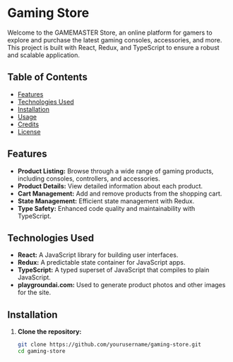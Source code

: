 # Gaming Store

Welcome to the GAMEMASTER Store, an online platform for gamers to explore and purchase the latest gaming consoles, accessories, and more. This project is built with React, Redux, and TypeScript to ensure a robust and scalable application.

## Table of Contents

- [Features](#features)
- [Technologies Used](#technologies-used)
- [Installation](#installation)
- [Usage](#usage)
- [Credits](#credits)
- [License](#license)

## Features

- **Product Listing:** Browse through a wide range of gaming products, including consoles, controllers, and accessories.
- **Product Details:** View detailed information about each product.
- **Cart Management:** Add and remove products from the shopping cart.
- **State Management:** Efficient state management with Redux.
- **Type Safety:** Enhanced code quality and maintainability with TypeScript.

## Technologies Used

- **React:** A JavaScript library for building user interfaces.
- **Redux:** A predictable state container for JavaScript apps.
- **TypeScript:** A typed superset of JavaScript that compiles to plain JavaScript.
- **playgroundai.com:** Used to generate product photos and other images for the site.

## Installation

1. **Clone the repository:**
   ```bash
   git clone https://github.com/yourusername/gaming-store.git
   cd gaming-store
   ```
